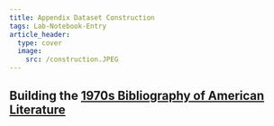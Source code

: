 ```yaml
---
title: Appendix Dataset Construction
tags: Lab-Notebook-Entry
article_header:
  type: cover
  image:
    src: /construction.JPEG
---
```


## **Building the [1970s Bibliography of American Literature](https://docs.google.com/spreadsheets/d/1eVIzo053ksP9c1OU5n1UARndQ0m0luoW7D4e-IOV4Ls/edit?usp=sharing)**